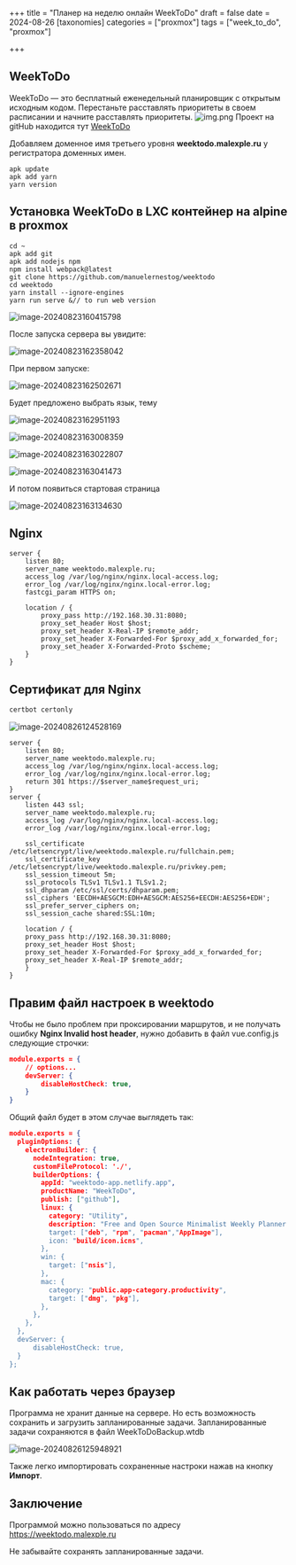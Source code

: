 +++
title = "Планер на неделю онлайн WeekToDo"
draft = false
date = 2024-08-26
[taxonomies]
categories = ["proxmox"]
tags = ["week_to_do", "proxmox"]

+++
## WeekToDo
WeekToDo — это бесплатный еженедельный планировщик с открытым исходным кодом. Перестаньте расставлять приоритеты в своем расписании и начните расставлять приоритеты.
![img.png](img.png)
Проект на gitHub находится тут [WeekToDo](https://github.com/manuelernestog/weektodo)


Добавляем доменное имя третьего уровня **weektodo.malexple.ru** у регистратора доменных имен.

```
apk update
apk add yarn
yarn version
```
## Установка WeekToDo в LXC контейнер на alpine в proxmox

```
cd ~
apk add git
apk add nodejs npm
npm install webpack@latest
git clone https://github.com/manuelernestog/weektodo
cd weektodo
yarn install --ignore-engines
yarn run serve &// to run web version
```

![image-20240823160415798](image-20240823160415798.png)

После запуска сервера вы увидите:

![image-20240823162358042](image-20240823162358042.png)

При первом запуске:

![image-20240823162502671](image-20240823162502671.png)

Будет предложено выбрать язык, тему

![image-20240823162951193](image-20240823162951193.png)

![image-20240823163008359](image-20240823163008359.png)

![image-20240823163022807](image-20240823163022807.png)

![image-20240823163041473](image-20240823163041473.png)

И потом появиться стартовая страница 

![image-20240823163134630](image-20240823163134630.png)



## Nginx

```
server {
    listen 80;
    server_name weektodo.malexple.ru;
    access_log /var/log/nginx/nginx.local-access.log;
    error_log /var/log/nginx/nginx.local-error.log;
    fastcgi_param HTTPS on;

    location / {
        proxy_pass http://192.168.30.31:8080;
        proxy_set_header Host $host;
        proxy_set_header X-Real-IP $remote_addr;
        proxy_set_header X-Forwarded-For $proxy_add_x_forwarded_for;
        proxy_set_header X-Forwarded-Proto $scheme;
    }
}
```



## Сертификат для Nginx

```bash
certbot certonly
```

![image-20240826124528169](image-20240826124528169.png)



```
server {
    listen 80;
    server_name weektodo.malexple.ru;
    access_log /var/log/nginx/nginx.local-access.log;
    error_log /var/log/nginx/nginx.local-error.log;
    return 301 https://$server_name$request_uri;
}
server {
    listen 443 ssl;
    server_name weektodo.malexple.ru;
    access_log /var/log/nginx/nginx.local-access.log;
    error_log /var/log/nginx/nginx.local-error.log;

    ssl_certificate /etc/letsencrypt/live/weektodo.malexple.ru/fullchain.pem;
    ssl_certificate_key /etc/letsencrypt/live/weektodo.malexple.ru/privkey.pem;
    ssl_session_timeout 5m;
    ssl_protocols TLSv1 TLSv1.1 TLSv1.2;
    ssl_dhparam /etc/ssl/certs/dhparam.pem;
    ssl_ciphers 'EECDH+AESGCM:EDH+AESGCM:AES256+EECDH:AES256+EDH';
    ssl_prefer_server_ciphers on;
    ssl_session_cache shared:SSL:10m;
    
    location / {
    proxy_pass http://192.168.30.31:8080; 
    proxy_set_header Host $host;
    proxy_set_header X-Forwarded-For $proxy_add_x_forwarded_for;
    proxy_set_header X-Real-IP $remote_addr;
    }
}
```



## Правим файл настроек в weektodo 

Чтобы не было проблем при проксировании маршрутов, и не получать ошибку **Nginx Invalid host header**, нужно добавить в  файл vue.config.js следующие строчки:

```json
module.exports = {
    // options...
    devServer: {
        disableHostCheck: true,
    }
}
```

Общий файл будет в этом случае выглядеть так:

```json
module.exports = {
  pluginOptions: {
    electronBuilder: {
      nodeIntegration: true,
      customFileProtocol: './',
      builderOptions: {
        appId: "weektodo-app.netlify.app",
        productName: "WeekToDo",
        publish: ["github"],
        linux: {
          category: "Utility",
          description: "Free and Open Source Minimalist Weekly Planner and To Do list App foc>
          target: ["deb", "rpm", "pacman","AppImage"],
          icon: "build/icon.icns",
        },
        win: {
          target: ["nsis"],
        },
        mac: {
          category: "public.app-category.productivity",
          target: ["dmg", "pkg"],
        },
      },
    },
  },
  devServer: {
      disableHostCheck: true,
  }
};
```

## Как работать через браузер

Программа не хранит данные на сервере. Но есть возможность сохранить и загрузить запланированные задачи. Запланированные задачи сохраняются в файл WeekToDoBackup.wtdb

![image-20240826125948921](image-20240826125948921.png)

Также легко импортировать сохраненные настроки нажав на кнопку **Импорт**.



## Заключение 

Программой можно пользоваться по адресу https://weektodo.malexple.ru

Не забывайте сохранять запланированные задачи. 